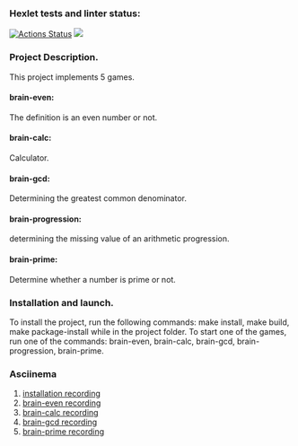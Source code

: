 ### Hexlet tests and linter status:
[![Actions Status](https://github.com/AAB83/python-project-lvl1/workflows/hexlet-check/badge.svg)](https://github.com/AAB83/python-project-lvl1/actions)
<a href="https://codeclimate.com/github/AAB83/python-project-lvl1/maintainability"><img src="https://api.codeclimate.com/v1/badges/b6cce2d5be81db04a8b4/maintainability" /></a>

### Project Description. 

This project implements 5 games. 
#### brain-even:
The definition is an even number or not.
#### brain-calc:
Calculator.
#### brain-gcd:
Determining the greatest common denominator.
#### brain-progression:
determining the missing value of an arithmetic progression.
#### brain-prime:
Determine whether a number is prime or not.

### Installation and launch.

To install the project, run the following commands: make install, 
make build, make package-install while in the project 
folder. To start one of the games, run one of the commands: 
brain-even, brain-calc, brain-gcd, brain-progression, brain-prime.

### Asciinema

1. [installation recording](https://asciinema.org/a/ZzLNxRiDKyhTI5OgSp52H92R2)
2. [brain-even recording](https://asciinema.org/a/0eQhtG0KVqPlcCFNKd6JsASay)
3. [brain-calc recording](https://asciinema.org/a/mBiDZG5LcrJz5cm1Nuv4JHOJ8)
4. [brain-gcd recording](https://asciinema.org/a/mw2D6r0IzgKVkh6IjaIEY47eV)
5. [brain-prime recording](https://asciinema.org/a/rLVNHEZkvGLaxZZv9Q52SMerO)

